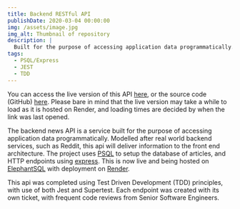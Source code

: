 ```yaml
---
title: Backend RESTful API
publishDate: 2020-03-04 00:00:00
img: /assets/image.jpg
img_alt: Thumbnail of repository
description: |
  Built for the purpose of accessing application data programmatically.
tags:
  - PSQL/Express
  - JEST
  - TDD
---
```


You can access the live version of this API [here](https://backend-news-api-rzxs.onrender.com/api),
or the source code (GitHub) [here](https://github.com/JoravarSinghPunia/BACKEND-NEWS-API). Please bare in mind
that the live version may take a while to load as it is hosted on Render, and loading times are decided by when the link was last opened.

The backend news API is a service built for the purpose of accessing application data programmatically. Modelled after real world backend services, such as Reddit, this api will deliver information to the front end architecture.
The project uses [PSQL](https://www.postgresql.org/) to setup the database of articles, and HTTP endpoints using [express](https://expressjs.com/). This is now live and being hosted on [ElephantSQL](https://www.elephantsql.com/) with deployment on [Render](https://render.com/).

This api was completed using Test Driven Development (TDD) principles, with use of both Jest and Supertest. Each endpoint was created with its own ticket, with frequent code reviews from Senior Software Engineers.
